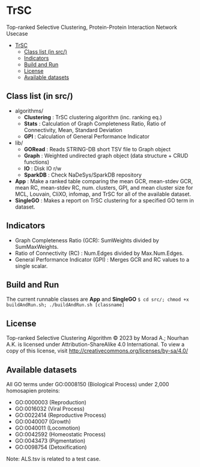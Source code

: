 # TrSC
Top-ranked Selective Clustering, Protein-Protein Interaction Network Usecase

- [TrSC](#trsc)
  - [Class list (in src/)](#class-list-in-src)
  - [Indicators](#indicators)
  - [Build and Run](#build-and-run)
  - [License](#license)
  - [Available datasets](#available-datasets)


## Class list (in src/)
- algorithms/
  - **Clustering** : TrSC clustering algorithm (inc. ranking eq.)
  - **Stats** : Calculation of Graph Completeness Ratio, Ratio of Connectivity, Mean, Standard Deviation
  - **GPI** : Calculation of General Performance Indicator
- lib/
  - **GORead** : Reads STRING-DB short TSV file to Graph object
  - **Graph** : Weighted undirected graph object (data structure + CRUD functions)
  - **IO** : Disk IO r/w
  - **SparkDB** : Check NaDeSys/SparkDB repository
- **App** : Make a ranked table comparing the mean GCR, mean-stdev GCR, mean RC, mean-stdev RC, num. clusters, GPI, and mean cluster size for MCL, Louvain, CliXO, infomap, and TrSC for all of the available dataset.
- **SingleGO** : Makes a report on TrSC clustering for a specified GO term in dataset.

## Indicators
- Graph Completeness Ratio (GCR): SumWeights divided by SumMaxWeights.
- Ratio of Connectivity (RC) : Num.Edges divided by Max.Num.Edges.
- General Performance Indicator (GPI) : Merges GCR and RC values to a single scalar.

## Build and Run
The current runnable classes are **App** and **SingleGO**
`$ cd src/; chmod +x buildAndRun.sh; ./buildAndRun.sh [classname]`

## License
Top-ranked Selective Clustering Algorithm © 2023 by Morad A.; Nourhan A.K. is licensed under Attribution-ShareAlike 4.0 International. To view a copy of this license, visit http://creativecommons.org/licenses/by-sa/4.0/

## Available datasets
All GO terms under GO:0008150 (Biological Process) under 2,000 homosapien proteins:
- GO:0000003 (Reproduction)
- GO:0016032 (Viral Process)
- GO:0022414 (Reproductive Process)
- GO:0040007 (Growth)
- GO:0040011 (Locomotion)
- GO:0042592 (Homeostatic Process)
- GO:0043473 (Pigmentation)
- GO:0098754 (Detoxification)

Note: ALS.tsv is related to a test case.